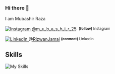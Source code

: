 
 ### Hi there 👋

I am Mubashir Raza

<div align="left">
    <p><a href="https://www.instagram.com/m_u_b_a_s_h_i_r_25/"><img alt="Instagram @m_u_b_a_s_h_i_r_25" align="center" src="https://img.shields.io/badge/-@m_u_b_a_s_h_i_r_25-gray.svg?colorA=6A788D&colorB=1da1f2&style=for-the-badge" /></a>&nbsp;<small> <strong>(follow)</strong> Instagram</small></p>
    <p><a href="https://www.linkedin.com/in/mubashir-raza-968136233/"><img alt="LinkedIn @RizwanJamal" align="center" src="https://img.shields.io/badge/LINKEDIN-gray.svg?colorA=6A788D&colorB=6A788D&style=for-the-badge" /></a>&nbsp;<small><strong>(connect)</strong> LinkedIn</small></p>
  
</div>


## Skills
![My Skills](https://skillicons.dev/icons?i=react,nextjs,firebase,nodejs,mongodb,express,js,ts,redux,bootstrap,materialui,tailwindcss,netlify,css,html)

